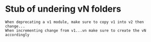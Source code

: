 # Stub of undering vN folders

```
When deprecating a v1 module, make sure to copy v1 into v2 then change...
When incrementing change from v1...vn make sure to create the vN accordingly
```